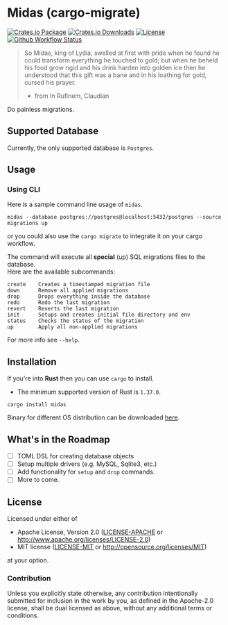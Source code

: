 # Midas (cargo-migrate)

[![Crates.io Package](https://img.shields.io/crates/v/midas?style=flat-square)](https://crates.io/crates/midas)
[![Crates.io Downloads](https://img.shields.io/crates/d/midas?style=flat-square)](https://crates.io/crates/midas)
[![License](https://img.shields.io/crates/l/midas?style=flat-square)](https://github.com/ffimnsr/midas-rs/blob/master/LICENSE-APACHE)
[![Github Workflow Status](https://img.shields.io/github/actions/workflow/status/ffimnsr/midas-rs/ci.yaml?style=flat-square)](https://github.com/ffimnsr/midas-rs/blob/master/.github/workflows/ci.yaml)


> So Midas, king of Lydia, swelled at first with pride
> when he found he could transform everything he touched
> to gold; but when he beheld his food grow rigid and his
> drink harden into golden ice then he understood that
> this gift was a bane and in his loathing for gold, cursed
> his prayer.
> - from In Rufinem, Claudian

Do painless migrations.

## Supported Database

Currently, the only supported database is `Postgres`.

## Usage

### Using CLI

Here is a sample command line usage of `midas`.

```shell
midas --database postgres://postgres@localhost:5432/postgres --source migrations up
```

or you could also use the `cargo migrate` to integrate it on your cargo workflow.

The command will execute all **special** (up) SQL migrations files to the database. \
Here are the available subcommands:

```shell
create    Creates a timestamped migration file
down      Remove all applied migrations
drop      Drops everything inside the database
redo      Redo the last migration
revert    Reverts the last migration
init      Setups and creates initial file directory and env
status    Checks the status of the migration
up        Apply all non-applied migrations
```

For more info see `--help`.

## Installation

If you're into **Rust** then you can use `cargo` to install.

* The minimum supported version of Rust is `1.37.0`.

```shellbash
cargo install midas
```

Binary for different OS distribution can be downloaded [here](https://github.com/ffimnsr/midas/releases).

## What's in the Roadmap

- [ ] TOML DSL for creating database objects
- [ ] Setup multiple drivers (e.g. MySQL, Sqlite3, etc.)
- [ ] Add functionality for `setup` and `drop` commands.
- [ ] More to come.

## License

Licensed under either of

- Apache License, Version 2.0 ([LICENSE-APACHE](LICENSE-APACHE) or
  http://www.apache.org/licenses/LICENSE-2.0)
- MIT license ([LICENSE-MIT](LICENSE-MIT) or http://opensource.org/licenses/MIT)

at your option.

### Contribution

Unless you explicitly state otherwise, any contribution intentionally submitted for inclusion in the work by you, as defined in the Apache-2.0 license, shall be dual licensed as above, without any additional terms or conditions.
